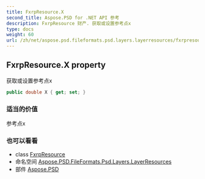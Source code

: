 ```yaml
---
title: FxrpResource.X
second_title: Aspose.PSD for .NET API 参考
description: FxrpResource 财产. 获取或设置参考点x
type: docs
weight: 60
url: /zh/net/aspose.psd.fileformats.psd.layers.layerresources/fxrpresource/x/
---
```

## FxrpResource.X property

获取或设置参考点x

```csharp
public double X { get; set; }
```

### 适当的价值

参考点x

### 也可以看看

* class [FxrpResource](../)
* 命名空间 [Aspose.PSD.FileFormats.Psd.Layers.LayerResources](../../fxrpresource/)
* 部件 [Aspose.PSD](../../../)


